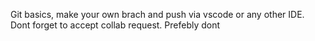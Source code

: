 Git basics, make your own brach and push via vscode or any other IDE.
Dont forget to accept collab request.
Prefebly dont
